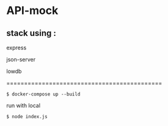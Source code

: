 # API-mock

## stack using :

express

json-server

lowdb

============================================

`$ docker-compose up --build`

run with local

`$ node index.js`
